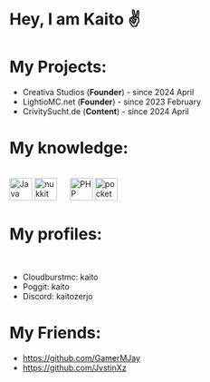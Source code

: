 <h1 align>Hey, I am Kaito ✌</h1>

###

# My Projects:

- Creativa Studios (**Founder**) - since 2024 April
- LightioMC.net (**Founder**) - since 2023 February
- CrivitySucht.de (**Content**) - since 2024 April

<h1 align> My knowledge: </h1>
<br clear="both">

<div align>
  
<img src="https://cdn.jsdelivr.net/gh/devicons/devicon/icons/java/java-original.svg" height="40" alt="Java logo" />
<img src="https://avatars.githubusercontent.com/u/12780190?s=200&v=4" height="40" alt="nukkit" />
<img width="15" />
<img src="https://cdn.jsdelivr.net/gh/devicons/devicon/icons/php/php-original.svg" height="40" alt="PHP logo" />
<img src="https://avatars.githubusercontent.com/u/22548559?s=200&v=4" height="40" alt="pocketmine" />


</div>

###
<h1 align> My profiles: </h1>
<br clear="both">

- Cloudburstmc: kaito
- Poggit: kaito
- Discord: kaitozerjo

###


# My Friends:
- https://github.com/GamerMJay
- https://github.com/JvstinXz
